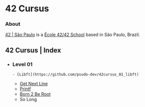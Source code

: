 # 42 Cursus

### About   <!-- omit in toc -->

[42 | São Paulo](https://github.com/42sp) is a [École 42/42 School](https://github.com/42School) based in São Paulo, Brazil.

## 42 Cursus | Index

- ### Level 01

      - [Libft](https://github.com/psudo-dev/42cursus_01_libft)
    - [Get Next Line](https://github.com/psudo-dev/42cursus_02_get_next_line)
    - [Printf](https://github.com/psudo-dev/42cursus_03_printf)
    - [Born 2 Be Root](https://github.com/psudo-dev/42cursus_04_born2beroot)
    - So Long
